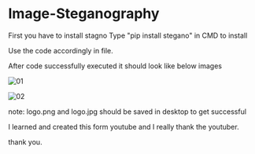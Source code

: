 # Image-Steganography 

First you have to install stagno 
Type "pip install stegano" in CMD to install 

Use the code accordingly in file.

After code successfully executed 
it should look like below images

![01](https://user-images.githubusercontent.com/81503474/207658308-08607682-134b-462d-abc7-d2a05a4071e0.png)

![02](https://user-images.githubusercontent.com/81503474/207658317-5cba20ab-90db-40c4-8279-3f0649720d2b.png)

note: logo.png and logo.jpg  should be saved in desktop to get successful 

I learned and created this form youtube and I really thank the youtuber.

thank you.
